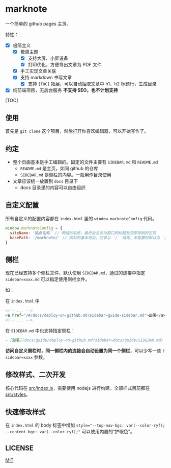 # marknote

一个简单的 github pages 主页。

特性：

- [x] 极简主义
  - [x] 极简主题
    - [x] 支持大屏、小屏设备
    - [x] 打印优化，方便导出文章为 PDF 文件
  - [x] 手工实现文章关联
  - [x] 支持 markdown 书写文章
    - [x] 支持 `[TOC]` 拓展，可以自动抽取文章中 h1、h2 标题行，生成目录
- [x] 纯前端项目，无后台服务 **不支持 SEO，也不计划支持**

[TOC]

## 使用

首先是 `git clone` 这个项目，然后打开你喜欢编辑器，可以开始写作了。

## 约定

- 整个页面基本是手工编辑的。固定的文件主要有 `SIDEBAR.md` 和 `README.md`
  - `README.md` 是主页，如同 github 的仓库
  - `SIDEBAR.md` 是侧栏的内容。一般用作目录使用
- 文章应该统一放置到 `docs` 目录下
  - docs 目录里的内容可以自由组织

## 自定义配置

所有自定义的配置内容都在 `index.html` 里的 `window.marknoteConfig` 代码。

```js
window.marknoteConfig = {
  siteName: '站点名称' // 网站的名称，最终会显示为窗口的标题及顶部导航的左则
  basePath: '/marknote/' // 网站的基本地址，应该以 `/` 结尾，未配置时默认为 `/`
}
```

## 侧栏

现在已经支持多个侧栏文件，默认使用 `SIDEBAR.md`，通过的连接中指定 `sidebar=xxxx.md` 可以指定使用侧栏文件。

如： 

在 `index.html` 中

```html
<!-- ... -->
<a href="/#/docs/deploy-on-github.md?sidebar=guide-sidebar.md">部署</a>
<!-- ... -->
```

在 `SIDEBAR.md` 中也支持指定侧栏：

```md
- [部署](docs/guide/deploy-on-github.md?sidebar=docs/guide/SIDEBAR.md)
```

**访问自定义侧栏时，同一侧栏内的连接会自动设置为同一个侧栏**，可以少写一些 `?sidebar=xxxx` 参数。

## 修改样式、二次开发

核心代码在 [src/index.js](src/index.js)，需要使用 nodejs 进行构建。全部样式目前都在 [src/styles](src/styles)。

## 快速修改样式

在 `index.html` 的 body 标签中增加 `style="--top-nav-bgc: var(--color-ryf); --content-bgc: var(--color-ryf);"`
可以使用内置的“护眼色”。

## LICENSE

[MIT](LICENSE)
